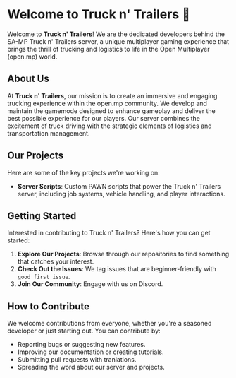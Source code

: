 # Welcome to Truck n' Trailers 🚛

Welcome to **Truck n' Trailers**! We are the dedicated developers behind the SA-MP Truck n' Trailers server, a unique multiplayer gaming experience that brings the thrill of trucking and logistics to life in the Open Multiplayer (open.mp) world.

## About Us

At **Truck n' Trailers**, our mission is to create an immersive and engaging trucking experience within the open.mp community. We develop and maintain the gamemode designed to enhance gameplay and deliver the best possible experience for our players. Our server combines the excitement of truck driving with the strategic elements of logistics and transportation management.

## Our Projects

Here are some of the key projects we're working on:

- **Server Scripts**: Custom PAWN scripts that power the Truck n' Trailers server, including job systems, vehicle handling, and player interactions.

## Getting Started

Interested in contributing to Truck n' Trailers? Here's how you can get started:

1. **Explore Our Projects**: Browse through our repositories to find something that catches your interest.
2. **Check Out the Issues**: We tag issues that are beginner-friendly with `good first issue`.
3. **Join Our Community**: Engage with us on Discord.

## How to Contribute

We welcome contributions from everyone, whether you're a seasoned developer or just starting out. You can contribute by:

- Reporting bugs or suggesting new features.
- Improving our documentation or creating tutorials.
- Submitting pull requests with tranlations.
- Spreading the word about our server and projects.
